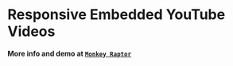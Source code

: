 # Responsive Embedded YouTube Videos

**More info and demo at [`Monkey Raptor`](http://monkeyraptor.johanpaul.net/2015/05/demo-multiple-responsive-youtube.html)**
